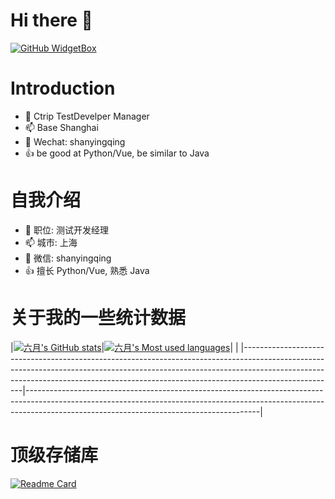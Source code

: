 # Hi there 👋
[![GitHub WidgetBox](https://github-widgetbox.vercel.app/api/profile?username=462548187&data=followers,repositories,stars,commits)](https://github.com/462548187/)

# Introduction
- 🔭 Ctrip TestDevelper Manager
- 📫 Base Shanghai
- 💬 Wechat: shanyingqing
- 👍 be good at Python/Vue, be similar to Java


# 自我介绍
- 🔭 职位: 测试开发经理
- 📫 城市: 上海
- 💬 微信: shanyingqing
- 👍 擅长 Python/Vue, 熟悉 Java

# 关于我的一些统计数据
|[![六月's GitHub stats](https://github-readme-stats.vercel.app/api?username=462548187&show_icons=true&theme=radical)](https://github.com/462548187/)|[![六月's Most used languages](https://github-readme-stats.vercel.app/api/top-langs/?username=462548187&layout=compact&theme=radical&langs_count=8)](https://github.com/462548187/)|
|
|-----------------------------------------------------------------------------------------------------------------------------------------------------------------------------------------------------------------------------------------------------------------|----------------------------------------------------------------------------------------------------------------------------------------------------------------------------------------------------------------------|

# 顶级存储库
[![Readme Card](https://github-readme-stats.vercel.app/api/pin/?username=462548187&repo=fastApiFramework)](https://github.com/462548187/fastApiFramework)
